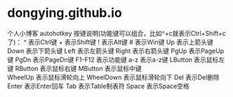# dongying.github.io
个人小博客
autohotkey
按键说明(功能键可以组合，比如^+c就表示Ctrl+Shift+c了)： 
        ^                 表示Ctrl键
        +                表示Shift键
        !                表示Alt键
        #                表示Win键
        Up                表示上箭头键
        Down                表示下箭头键
        Left                表示左箭头键
        Right                表示右箭头键
        PgUp                表示PageUp键
        PgDn                表示PageDn键
        F1-F12        表示功能键
        a-z                表示a-z键
        LButton        表示鼠标左键
        RButton        表示鼠标右键
        MButton        表示鼠标中键        
        WheelUp        表示鼠标滑轮向上
        WheelDown 表示鼠标滑轮向下
        Del                表示Del删除
        Enter                表示Enter回车
        Tab                表示Table制表符
        Space        表示Space空格
